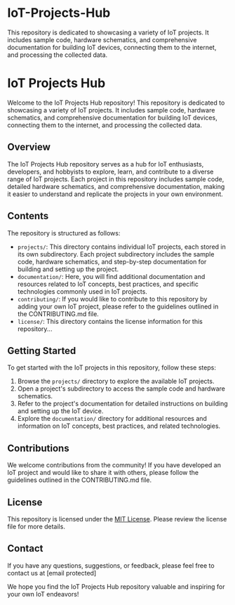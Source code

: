 # IoT-Projects-Hub
This repository is dedicated to showcasing a variety of IoT projects. It includes sample code, hardware schematics, and comprehensive documentation for building IoT devices, connecting them to the internet, and processing the collected data.
# IoT Projects Hub

Welcome to the IoT Projects Hub repository! This repository is dedicated to showcasing a variety of IoT projects. It includes sample code, hardware schematics, and comprehensive documentation for building IoT devices, connecting them to the internet, and processing the collected data.

## Overview

The IoT Projects Hub repository serves as a hub for IoT enthusiasts, developers, and hobbyists to explore, learn, and contribute to a diverse range of IoT projects. Each project in this repository includes sample code, detailed hardware schematics, and comprehensive documentation, making it easier to understand and replicate the projects in your own environment.

## Contents

The repository is structured as follows:

- `projects/`: This directory contains individual IoT projects, each stored in its own subdirectory. Each project subdirectory includes the sample code, hardware schematics, and step-by-step documentation for building and setting up the project.
- `documentation/`: Here, you will find additional documentation and resources related to IoT concepts, best practices, and specific technologies commonly used in IoT projects.
- `contributing/`: If you would like to contribute to this repository by adding your own IoT project, please refer to the guidelines outlined in the CONTRIBUTING.md file.
- `license/`: This directory contains the license information for this repository...

## Getting Started

To get started with the IoT projects in this repository, follow these steps:

1. Browse the `projects/` directory to explore the available IoT projects.
2. Open a project's subdirectory to access the sample code and hardware schematics.
3. Refer to the project's documentation for detailed instructions on building and setting up the IoT device.
4. Explore the `documentation/` directory for additional resources and information on IoT concepts, best practices, and related technologies.

## Contributions

We welcome contributions from the community! If you have developed an IoT project and would like to share it with others, please follow the guidelines outlined in the CONTRIBUTING.md file.

## License

This repository is licensed under the [MIT License](license/LICENSE.md). Please review the license file for more details.

## Contact

If you have any questions, suggestions, or feedback, please feel free to contact us at [email protected]

We hope you find the IoT Projects Hub repository valuable and inspiring for your own IoT endeavors!

